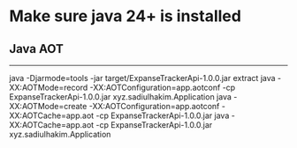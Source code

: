 # Make sure java 24+ is installed

## Java AOT
------------
java -Djarmode=tools -jar target/ExpanseTrackerApi-1.0.0.jar extract
java -XX:AOTMode=record -XX:AOTConfiguration=app.aotconf -cp ExpanseTrackerApi-1.0.0.jar xyz.sadiulhakim.Application
java -XX:AOTMode=create -XX:AOTConfiguration=app.aotconf -XX:AOTCache=app.aot -cp ExpanseTrackerApi-1.0.0.jar
java -XX:AOTCache=app.aot -cp ExpanseTrackerApi-1.0.0.jar xyz.sadiulhakim.Application
